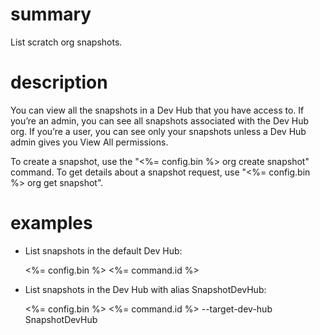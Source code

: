 # summary

List scratch org snapshots.

# description

You can view all the snapshots in a Dev Hub that you have access to. If you’re an admin, you can see all snapshots associated with the Dev Hub org. If you’re a user, you can see only your snapshots unless a Dev Hub admin gives you View All permissions.

To create a snapshot, use the "<%= config.bin %> org create snapshot" command. To get details about a snapshot request, use "<%= config.bin %> org get snapshot".

# examples

- List snapshots in the default Dev Hub:

  <%= config.bin %> <%= command.id %>

- List snapshots in the Dev Hub with alias SnapshotDevHub:

  <%= config.bin %> <%= command.id %> --target-dev-hub SnapshotDevHub
